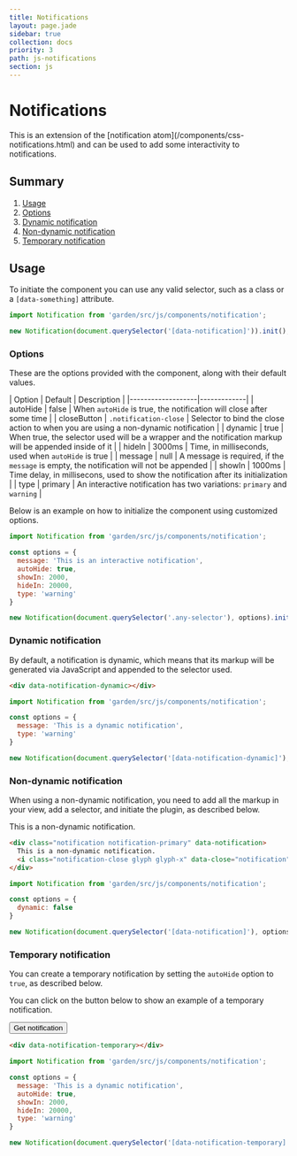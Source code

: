 ```yaml
---
title: Notifications
layout: page.jade
sidebar: true
collection: docs
priority: 3
path: js-notifications
section: js
---
```


# Notifications
<p class="lead" data-notification-page>
  This is an extension of the [notification atom](/components/css-notifications.html)
  and can be used to add some interactivity to notifications.
</p>

## Summary
1. [Usage](#usage)
1. [Options](#options)
1. [Dynamic notification](#dynamic-notification)
1. [Non-dynamic notification](#non-dynamic-notification)
1. [Temporary notification](#temporary-notification)

## Usage
To initiate the component you can use any valid selector, such as a class or a `[data-something]` attribute.

```js
import Notification from 'garden/src/js/components/notification';

new Notification(document.querySelector('[data-notification]')).init();
```

### Options
These are the options provided with the component, along with their default values.

| Option            | Default | Description |
|-------------------|-------------|
| autoHide | false | When `autoHide` is true, the notification will close after some time |
| closeButton | `.notification-close` | Selector to bind the close action to when you are using a non-dynamic notification |
| dynamic | true | When true, the selector used will be a wrapper and the notification markup will be appended inside of it |
| hideIn | 3000ms | Time, in milliseconds, used when `autoHide` is true |
| message | null | A message is required, if the `message` is empty, the notification will not be appended |
| showIn | 1000ms | Time delay, in millisecons, used to show the notification after its initialization |
| type | primary | An interactive notification has two variations: `primary` and `warning` |

Below is an example on how to initialize the component using customized options.

```js
import Notification from 'garden/src/js/components/notification';

const options = {
  message: 'This is an interactive notification',
  autoHide: true,
  showIn: 2000,
  hideIn: 20000,
  type: 'warning'
}

new Notification(document.querySelector('.any-selector'), options).init();
```

### Dynamic notification
By default, a notification is dynamic, which means that its markup will be
generated via JavaScript and appended to the selector used.

<div data-notification-dynamic></div>

```html
<div data-notification-dynamic></div>
```

```js
import Notification from 'garden/src/js/components/notification';

const options = {
  message: 'This is a dynamic notification',
  type: 'warning'
}

new Notification(document.querySelector('[data-notification-dynamic]'), options).init();
```

### Non-dynamic notification
When using a non-dynamic notification, you need to add all the markup in your view, add a selector, and initiate the plugin, as described below.

<div class="notification notification-primary" data-notification>
  This is a non-dynamic notification.
  <i class="notification-close glyph glyph-x" data-close="notification" ></i>
</div>

```html
<div class="notification notification-primary" data-notification>
  This is a non-dynamic notification.
  <i class="notification-close glyph glyph-x" data-close="notification"></i>
</div>
```

```js
import Notification from 'garden/src/js/components/notification';

const options = {
  dynamic: false
}

new Notification(document.querySelector('[data-notification]'), options).init();
```

### Temporary notification
You can create a temporary notification by setting the `autoHide` option to `true`, as described below.

You can click on the button below to show an example of a temporary notification.

<div class="example example-code">
<button class="button button-primary" data-notification-temp-button>Get notification</button>
</div>

<div data-notification-temporary></div>

```html
<div data-notification-temporary></div>
```

```js
import Notification from 'garden/src/js/components/notification';

const options = {
  message: 'This is a dynamic notification',
  autoHide: true,
  showIn: 2000,
  hideIn: 20000,
  type: 'warning'
}

new Notification(document.querySelector('[data-notification-temporary]'), options).init();
```
